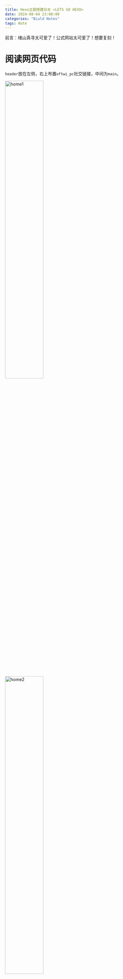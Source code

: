 ```yaml
---
title: Hexo主题搭建日志 <LETS GO HEXO>
date: 2024-08-04 23:00:00
categories: "Biuld Notes"
tags: Note
---
```


前言：绪山真寻太可爱了！公式网站太可爱了！想要复刻！

# 阅读网页代码

`header`放在左侧，右上布置`oftwi_pc`社交链接，中间为`main`。

<div>
    <img src="\../imgs/Hexo-Theme-Build/home1.jpg" alt="home1" width="50%" height="50%" display="inline-block"/>
    <img src="\../imgs/Hexo-Theme-Build/home2.jpg" alt="home2" width="50%" height="50%" display="inline-block"/>
</div>


在点开任意一个`header`中的标签后，`main`中的元素变化。

<img src="\../imgs/Hexo-Theme-Build/labelopen.jpg" alt="labelopen" width="50%" height="50%" />

# 编写


[来自官方文档](https://hexo.io/zh-cn/docs/themes)

创建 Hexo 主题非常简单，只需创建一个新文件夹即可。 并修改 _config.yml 内的 theme 设定，即可切换主题。 一个主题可能会有以下的结构：
```
.
├── _config.yml
├── languages
├── layout
├── scripts
└── source
```

我们可以暂时不要`languages`和`scripts`，只着手写`layout`和`source`。其中约定将布局放在`layout`文件夹，将素材放在`source`文件夹。具体而言，将html/ejs/njk放在layout中，将css和js放在source中。